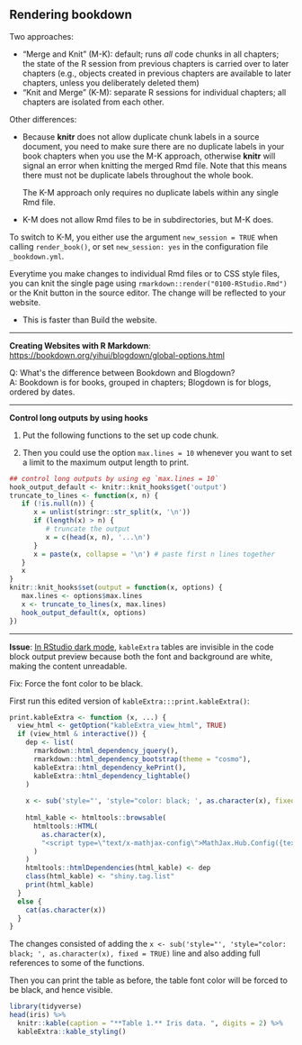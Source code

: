 ## Rendering bookdown

Two approaches:

- “Merge and Knit” (M-K): default; runs *all* code chunks in all chapters; the state of the R session from previous chapters is carried over to later chapters (e.g., objects created in previous chapters are available to later chapters, unless you deliberately deleted them)
- “Knit and Merge” (K-M): separate R sessions for individual chapters; all chapters are isolated from each other.

Other differences:

- Because **knitr** does not allow duplicate chunk labels in a source document, you need to make sure there are no duplicate labels in your book chapters when you use the M-K approach, otherwise **knitr** will signal an error when knitting the merged Rmd file. Note that this means there must not be duplicate labels throughout the whole book. 

  The K-M approach only requires no duplicate labels within any single Rmd file.

- K-M does not allow Rmd files to be in subdirectories, but M-K does.

To switch to K-M, you either use the argument `new_session = TRUE` when calling `render_book()`, or set `new_session: yes` in the configuration file `_bookdown.yml`.


Everytime you make changes to individual Rmd files or to CSS style files, you can knit the single page using `rmarkdown::render("0100-RStudio.Rmd")` or the Knit button in the source editor. The change will be reflected to your website.

- This is faster than Build the website.

--------------------------------------------------------------------------------

**Creating Websites with R Markdown**: <https://bookdown.org/yihui/blogdown/global-options.html>

Q: What's the difference between Bookdown and Blogdown?  
A: Bookdown is for books, grouped in chapters; Blogdown is for blogs, ordered by dates.



--------------------------------------------------------------------------------

**Control long outputs by using hooks**

1. Put the following functions to the set up code chunk.

2. Then you could use the option `max.lines = 10` whenever you want to set a limit to the maximum output length to print.

```r
## control long outputs by using eg `max.lines = 10`
hook_output_default <- knitr::knit_hooks$get('output')
truncate_to_lines <- function(x, n) {
   if (!is.null(n)) {
      x = unlist(stringr::str_split(x, '\n'))
      if (length(x) > n) {
         # truncate the output
         x = c(head(x, n), '...\n')
      }
      x = paste(x, collapse = '\n') # paste first n lines together
   }
   x
}
knitr::knit_hooks$set(output = function(x, options) {
   max.lines <- options$max.lines
   x <- truncate_to_lines(x, max.lines)
   hook_output_default(x, options)
})
```

--------------------------------------------------------------------------------

**Issue**: <u>In RStudio dark mode</u>, `kableExtra` tables are invisible in the code block output preview because both the font and background are white, making the content unreadable.

Fix: Force the font color to be black. 

First run this edited version of `kableExtra:::print.kableExtra()`:


```r
print.kableExtra <- function (x, ...) {
  view_html <- getOption("kableExtra_view_html", TRUE)
  if (view_html & interactive()) {
    dep <- list(
      rmarkdown::html_dependency_jquery(), 
      rmarkdown::html_dependency_bootstrap(theme = "cosmo"), 
      kableExtra::html_dependency_kePrint(), 
      kableExtra::html_dependency_lightable()
    )
    
    x <- sub('style="', 'style="color: black; ', as.character(x), fixed = TRUE)
        
    html_kable <- htmltools::browsable(
      htmltools::HTML(
        as.character(x), 
        "<script type=\"text/x-mathjax-config\">MathJax.Hub.Config({tex2jax: {inlineMath: [[\"$\",\"$\"]]}})</script><script async src=\"https://mathjax.rstudio.com/latest/MathJax.js?config=TeX-AMS-MML_HTMLorMML\"></script>"
      )
    )
    htmltools::htmlDependencies(html_kable) <- dep
    class(html_kable) <- "shiny.tag.list"
    print(html_kable)
  }
  else {
    cat(as.character(x))
  }
}
```

The changes consisted of adding the `x <- sub('style="', 'style="color: black; ', as.character(x), fixed = TRUE)` line and also adding full references to some of the functions.

Then you can print the table as before, the table font color will be forced to be black, and hence visible.

```r
library(tidyverse)
head(iris) %>% 
  knitr::kable(caption = "**Table 1.** Iris data. ", digits = 2) %>% 
  kableExtra::kable_styling()
```


